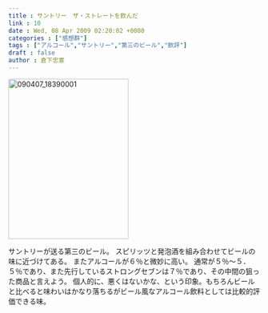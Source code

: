 ```yaml
---
title : サントリー　ザ・ストレートを飲んだ
link : 10
date : Wed, 08 Apr 2009 02:20:02 +0000
categories : ["感想群"]
tags : ["アルコール","サントリー","第三のビール","飲評"]
draft : false
author : 倉下忠憲
---
```


<img src="https://rashita.net/blog/wp-content/uploads/2009/04/090407_18390001.jpg" alt="090407_18390001" title="090407_18390001" width="240" height="320" class="alignnone size-full wp-image-9" />

サントリーが送る第三のビール。
スピリッツと発泡酒を組み合わせてビールの味に近づけてある。
またアルコールが６％と微妙に高い。
通常が５％～５．５％であり、また先行しているストロングセブンは７％であり、その中間の狙った商品と言えよう。
個人的に、悪くはないかな、という印象。もちろんビールと比べると味わいはかなり落ちるがビール風なアルコール飲料としては比較的評価できる味。